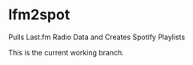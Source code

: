 # lfm2spot
Pulls Last.fm Radio Data and Creates Spotify Playlists

This is the current working branch.
